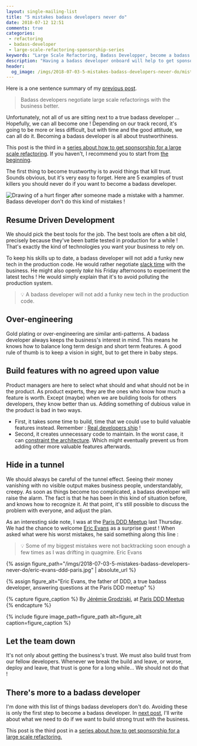 ```yaml
---
layout: single-mailing-list
title: "5 mistakes badass developers never do"
date: 2018-07-12 12:51
comments: true
categories:
 - refactoring
 - badass-developer
 - large-scale-refactoring-sponsorship-series
keywords: "Large Scale Refactoring, Badass Developper, become a badass developer, refactoring large software projects, refactoring large software systems, refactoring large code base, refactoring in large software projects"
description: "Having a badass developer onboard will help to get sponsorship for a large scale refactoring. If you don't have a badass developer nearby, or / and if you want to become one yourself, read on. Here are a five mistakes to avoid in order to become a badass developer."
header:
  og_image: /imgs/2018-07-03-5-mistakes-badass-developers-never-do/mistake.jpg
---
```

Here is a one sentence summary of my [previous post](/why-we-need-badass-developers-to-perform-large-scale-refactorings/).

> Badass developers negotiate large scale refactorings with the business better.

 Unfortunately, not all of us are sitting next to a true badass developer ... Hopefully, we can all become one ! Depending on our track record, it's going to be more or less difficult, but with time and the good attitude, we can all do it. Becoming a badass developer is all about trustworthiness.

This post is the third in a [series about how to get sponsorship for a large scale refactoring]({{site.baseurl}}/categories/#large-scale-refactoring-sponsorship-series). If you haven't, I recommend you to start from [the beginning](/how-to-convince-your-business-to-sponsor-a-large-scale-refactoring/).

The first thing to become trustworthy is to avoid things that kill trust. Sounds obvious, but it's very easy to forget. Here are 5 examples of trust killers you should never do if you want to become a badass developer.

![Drawing of a hurt finger after someone made a mistake with a hammer. Badass developer don't do this kind of mistakes !]({{site.url}}{{site.baseurl}}/imgs/2018-07-03-5-mistakes-badass-developers-never-do/mistake.jpg)

## Resume Driven Development

We should pick the best tools for the job. The best tools are often a bit old, precisely because they've been battle tested in production for a while ! That's exactly the kind of technologies you want your business to rely on.

To keep his skills up to date, a badass developer will not add a funky new tech in the production code. He would rather negotiate [slack time](http://www.jamesshore.com/Agile-Book/slack.html) with the business. He might also openly _take_ his Friday afternoons to experiment the latest techs ! He would simply explain that it's to avoid polluting the production system.

> 💡 A badass developer will not add a funky new tech in the production code.

## Over-engineering

Gold plating or over-engineering are similar anti-patterns. A badass developer always keeps the business's interest in mind. This means he knows how to balance long term design and short term features. A good rule of thumb is to keep a vision in sight, but to get there in baby steps.

## Build features with no agreed upon value

Product managers are here to select what should and what should not be in the product. As product experts, they are the ones who know how much a feature is worth. Except (maybe) when we are building tools for others developers, they know better than us. Adding something of dubious value in the product is bad in two ways. 

*   First, it takes some time to build, time that we could use to build valuable features instead. Remember : [Real developers ship](/real-developers-ship/) !
*   Second, it creates unnecessary code to maintain. In the worst case, it can [constraint the architecture](/incremental-architecture-a-cure-against-architecture-astronauts/). Which might eventually prevent us from adding other more valuable features afterwards.

## Hide in a tunnel

We should always be careful of the tunnel effect. Seeing their money vanishing with no visible output makes business people, understandably, creepy. As soon as things become too complicated, a badass developer will raise the alarm. The fact is that he has been in this kind of situation before, and knows how to recognize it. At that point, it's still possible to discuss the problem with everyone, and adjust the plan.

As an interesting side note, I was at the [Paris DDD Meetup](https://www.meetup.com/fr-FR/DDD-Paris/) last Thursday. We had the chance to welcome [Eric Evans](https://twitter.com/ericevans0) as a surprise guest ! When asked what were his worst mistakes, he said something along this line :

> 💡 Some of my biggest mistakes were not backtracking soon enough a few times as I was drifting in quagmire. Eric Evans

{% assign figure_path="/imgs/2018-07-03-5-mistakes-badass-developers-never-do/eric-evans-ddd-paris.jpg" | absolute_url %}

{% assign figure_alt="Eric Evans, the father of DDD, a true badass developer, answering questions at the Paris DDD meetup" %}

{% capture figure_caption %}
By [Jérémie Grodziski](https://www.grodziski.com/), at [Paris DDD Meetup](https://www.meetup.com/fr-FR/DDD-Paris/events/248022866/)
{% endcapture %}

{% include figure image_path=figure_path alt=figure_alt caption=figure_caption %}



## Let the team down

It's not only about getting the business's trust. We must also build trust from our fellow developers. Whenever we break the build and leave, or worse, deploy and leave, that trust is gone for a long while... We should not do that !

## There's more to a badass developer

I'm done with this list of things badass developers don't do. Avoiding these is only the first step to become a badass developer. In [next post](/principles-that-will-make-you-become-a-badass-developer/), I'll write about what we need to do if we want to build strong trust with the business.

This post is the third post in a [series about how to get sponsorship for a large scale refactoring.]({{site.baseurl}}/categories/#large-scale-refactoring-sponsorship-series)
